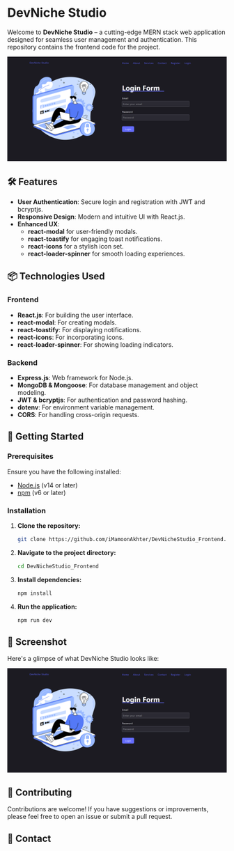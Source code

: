 # DevNiche Studio

Welcome to **DevNiche Studio** – a cutting-edge MERN stack web application designed for seamless user management and authentication. This repository contains the frontend code for the project.

![DevNiche Studio](demo.png)

## 🛠 Features

- **User Authentication**: Secure login and registration with JWT and bcryptjs.
- **Responsive Design**: Modern and intuitive UI with React.js.
- **Enhanced UX**:
  - **react-modal** for user-friendly modals.
  - **react-toastify** for engaging toast notifications.
  - **react-icons** for a stylish icon set.
  - **react-loader-spinner** for smooth loading experiences.

## 📦 Technologies Used

### Frontend

- **React.js**: For building the user interface.
- **react-modal**: For creating modals.
- **react-toastify**: For displaying notifications.
- **react-icons**: For incorporating icons.
- **react-loader-spinner**: For showing loading indicators.

### Backend

- **Express.js**: Web framework for Node.js.
- **MongoDB & Mongoose**: For database management and object modeling.
- **JWT & bcryptjs**: For authentication and password hashing.
- **dotenv**: For environment variable management.
- **CORS**: For handling cross-origin requests.

## 🔗 Getting Started

### Prerequisites

Ensure you have the following installed:

- [Node.js](https://nodejs.org/) (v14 or later)
- [npm](https://www.npmjs.com/) (v6 or later)

### Installation

1. **Clone the repository:**

    ```bash
    git clone https://github.com/iMamoonAkhter/DevNicheStudio_Frontend.git
    ```

2. **Navigate to the project directory:**

    ```bash
    cd DevNicheStudio_Frontend
    ```

3. **Install dependencies:**

    ```bash
    npm install
    ```

4. **Run the application:**

    ```bash
    npm run dev
    ```


## 📸 Screenshot

Here's a glimpse of what DevNiche Studio looks like:

![Screenshot](demo.png)

## 📝 Contributing

Contributions are welcome! If you have suggestions or improvements, please feel free to open an issue or submit a pull request.

## 📧 Contact

